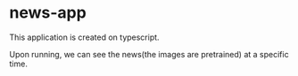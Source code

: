 # news-app

This application is created on typescript. 

Upon running, we can see the news(the images are pretrained) at a specific time. 
